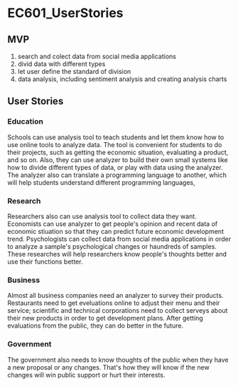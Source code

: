 # EC601_UserStories
## MVP
1. search and colect data from social media applications
2. divid data with different types
3. let user define the standard of division
4. data analysis, including sentiment analysis and creating analysis charts

## User Stories
### Education
Schools can use analysis tool to teach students and let them know how to use online tools to analyze data. The tool is convenient for students to do their projects, such as getting the economic situation, evaluating a product, and so on. Also, they can use analyzer to build their own small systems like how to divide different types of data, or play with data using the analyzer. The analyzer also can translate a programming language to another, which will help students understand different programming languages,
### Research
Researchers also can use analysis tool to collect data they want. Economists can use analyzer to get people's opinion and recent data of economic stiuation so that they can predict future economic development trend. Psychologists can collect data from social media applications in order to analyze a sample's psychological changes or haundreds of samples. These researches will help researchers know people's thoughts better and use their functions better.
### Business
Almost all business companies need an analyzer to survey their products. Restaurants need to get eveluations online to adjust their menu and their service; scientific and technical corporations need to collect serveys about their new products in order to get development plans. After getting evaluations from the public, they can do better in the future.
### Government
The government also needs to know thoughts of the public when they have a new proposal or any changes. That's how they will know if the new changes will win public support or hurt their interests. 
